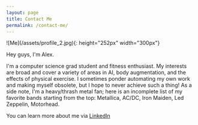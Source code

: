 ```yaml
---
layout: page
title: Contact Me
permalink: /contact-me/
---
```


<div id="profile" class="img_container">
![Me](/assets/profile_2.jpg){: height="252px" width="300px"}
</div>

Hey guys, I'm Alex.

I'm a computer science grad student and fitness enthusiast. My interests are broad and cover a variety of areas in AI, body augmentation, and 
the effects of physical exercise. I sometimes ponder automating my own work and making myself obsolete, but I hope to never achieve such a thing!
As a side note, I'm a heavy/thrash metal fan; here is an incomplete list of my favorite bands starting from the top: Metallica, AC/DC, Iron Maiden, Led Zeppelin, Motorhead.

You can learn more about me via [LinkedIn](https://www.linkedin.com/in/alex-adam-23ba02107/)